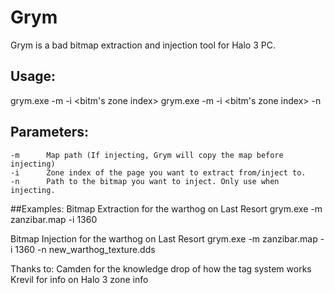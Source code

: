# Grym
Grym is a bad bitmap extraction and injection tool for Halo 3 PC.

## Usage:
grym.exe -m <path to map to extract from> -i <bitm's zone index>
grym.exe -m <path to map to extract from> -i <bitm's zone index> -n <path to DDS to inject>

## Parameters:
    -m      Map path (If injecting, Grym will copy the map before injecting)
    -i      Zone index of the page you want to extract from/inject to.
    -n      Path to the bitmap you want to inject. Only use when injecting.

##Examples:
Bitmap Extraction for the warthog on Last Resort
grym.exe -m zanzibar.map -i 1360

Bitmap Injection for the warthog on Last Resort
grym.exe -m zanzibar.map -i 1360 -n new_warthog_texture.dds

Thanks to:
Camden for the knowledge drop of how the tag system works
Krevil for info on Halo 3 zone info
